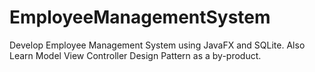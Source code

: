 # EmployeeManagementSystem
Develop Employee Management System using JavaFX and SQLite. 
Also Learn Model View Controller Design Pattern as a by-product.
